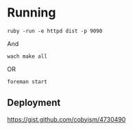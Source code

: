# Running

```
ruby -run -e httpd dist -p 9090
```

And

```
wach make all
```

OR

```
foreman start
```

## Deployment

https://gist.github.com/cobyism/4730490
